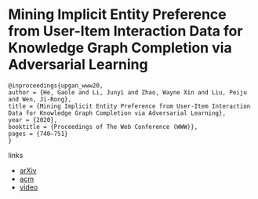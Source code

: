 # Mining Implicit Entity Preference from User-Item Interaction Data for Knowledge Graph Completion via Adversarial Learning

```
@inproceedings{upgan_www20,
author = {He, Gaole and Li, Junyi and Zhao, Wayne Xin and Liu, Peiju and Wen, Ji-Rong},
title = {Mining Implicit Entity Preference from User-Item Interaction Data for Knowledge Graph Completion via Adversarial Learning},
year = {2020},
booktitle = {Proceedings of The Web Conference (WWW)},
pages = {740–751}
}
```

links
- [arXiv](https://arxiv.org/abs/2003.12718)
- [acm](https://dl.acm.org/doi/abs/10.1145/3366423.3380155)
- [video](https://youtu.be/SABAIvhhMm0?list=PLJNwhMK_V7EyZCUt6SjW4JthoM9-QiHMZ)
